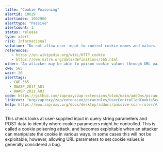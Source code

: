 ```yaml
---
title: "Cookie Poisoning"
alertid: 10029
alertindex: 1002900
alerttype: "Passive"
alertcount: 1
status: release
type: alert
risk: Informational
solution: "Do not allow user input to control cookie names and values. If some query string parameters must be set in cookie values, be sure to filter out semicolon's that can serve as name/value pair delimiters."
references:
   - https://en.wikipedia.org/wiki/HTTP_cookie
   - https://cwe.mitre.org/data/definitions/565.html
other: "An attacker may be able to poison cookie values through URL parameters. Try injecting a semicolon to see if you can add cookie values (e.g. name=controlledValue;name=anotherValue;).  This was identified at:  https://example.com/transact  User-input was found in the following cookie: value=poison; SameSite=Strict  The user input was: place=poison"
cwe: 565
wasc: 20
alerttags: 
  - CWE-565
  - OWASP_2017_A01
  - OWASP_2021_A03
code: https://github.com/zaproxy/zap-extensions/blob/main/addOns/pscanrules/src/main/java/org/zaproxy/zap/extension/pscanrules/UserControlledCookieScanRule.java
linktext: "org/zaproxy/zap/extension/pscanrules/UserControlledCookieScanRule.java"
help: https://www.zaproxy.org/docs/desktop/addons/passive-scan-rules/#id-10029
---
```

This check looks at user-supplied input in query string parameters and POST data to identify where cookie parameters might be controlled. This is called a cookie poisoning attack, and becomes exploitable when an attacker can manipulate the cookie in various ways. In some cases this will not be exploitable, however, allowing URL parameters to set cookie values is generally considered a bug.
